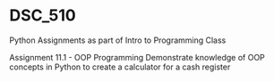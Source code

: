 # DSC_510
Python Assignments as part of Intro to Programming Class

Assignment 11.1 - OOP Programming
Demonstrate knowledge of OOP concepts in Python to create a calculator for a cash register

